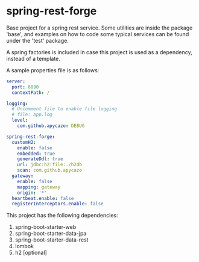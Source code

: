 # spring-rest-forge
Base project for a spring rest service. Some utilities are inside the package 'base', and examples on how to code some typical services can be found under the 'test' package.

A spring.factories is included in case this project is used as a dependency, instead of a template.

A sample properties file is as follows:

```yaml
server:
  port: 8080
  contextPath: /

logging:
  # Uncomment file to enable file logging
  # file: app.log
  level:
    com.github.apycazo: DEBUG

spring-rest-forge:
  customH2:
    enable: false
    embedded: true
    generateDdl: true
    url: jdbc:h2:file:./h2db
    scan: com.github.apycazo
  gateway:
    enable: false
    mapping: gateway
    origin: '*'
  heartbeat.enable: false
  registerInterceptors.enable: false
```

This project has the following dependencies:

1. spring-boot-starter-web
2. spring-boot-starter-data-jpa
3. spring-boot-starter-data-rest
4. lombok
5. h2 [optional]